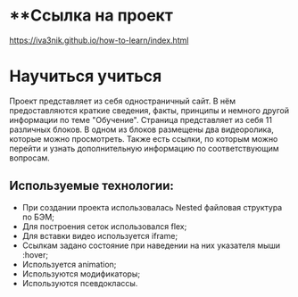 # **Ссылка на проект
https://iva3nik.github.io/how-to-learn/index.html

# **Научиться учиться** 

Проект представляет из себя одностраничный сайт. В нём предоставляются краткие сведения, 
факты, принципы и немного другой информации по теме "Обучение". Страница представляет из 
себя 11 различных блоков. В одном из блоков размещены два видеоролика, которые можно 
просмотреть. Также есть ссылки, по которым можно перейти и узнать дополнительную информацию 
по соответствующим вопросам.

## **Используемые технологии:** 
* При создании проекта использовалась Nested файловая структура по БЭМ;
* Для построения сеток использовался flex;
* Для вставки видео используется iframe;
* Сcылкам задано состояние при наведении на них указателя мыши :hover;
* Используется animation;
* Используются модификаторы;
* Используются псевдоклассы.
